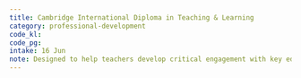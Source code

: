 ```yaml
---
title: Cambridge International Diploma in Teaching & Learning
category: professional-development
code_kl: 
code_pg: 
intake: 16 Jun
note: Designed to help teachers develop critical engagement with key education theories and concepts to enhance the quality of their students' learning and complementing personal development as a reflective practitioner.
---
```

